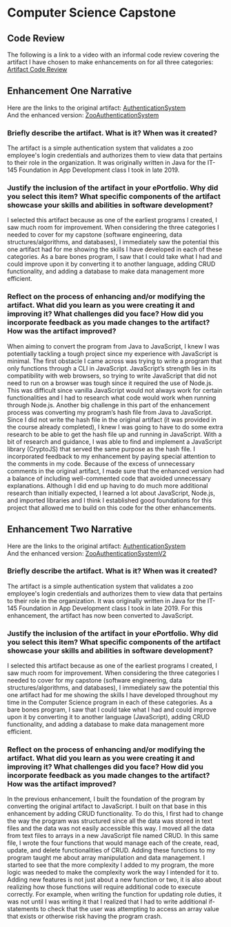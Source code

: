 # Computer Science Capstone

## Code Review
The following is a link to a video with an informal code review covering the artifact I have chosen to make enhancements on for all three categories: [Artifact Code Review](https://youtu.be/KvFRfy7cGxg)

## Enhancement One Narrative
Here are the links to the original artifact: [AuthenticationSystem](https://github.com/melissa-rodriguez5/melissa-rodriguez5.github.io/blob/main/AuthenticationSystem.zip)<br/>
And the enhanced version: [ZooAuthenticationSystem](https://github.com/melissa-rodriguez5/melissa-rodriguez5.github.io/tree/main/ZooAuthenticationSystem)

### Briefly describe the artifact. What is it? When was it created?
The artifact is a simple authentication system that validates a zoo employee's login credentials and authorizes them to view data that pertains to their role in the organization. It was originally written in Java for the IT-145 Foundation in App Development class I took in late 2019.

### Justify the inclusion of the artifact in your ePortfolio. Why did you select this item? What specific components of the artifact showcase your skills and abilities in software development?
I selected this artifact because as one of the earliest programs I created, I saw much room for improvement. When considering the three categories I needed to cover for my capstone (software engineering, data structures/algorithms, and databases), I immediately saw the potential this one artifact had for me showing the skills I have developed in each of these categories. As a bare bones program, I saw that I could take what I had and could improve upon it by converting it to another language, adding CRUD functionality, and adding a database to make data management more efficient.

### Reflect on the process of enhancing and/or modifying the artifact. What did you learn as you were creating it and improving it? What challenges did you face? How did you incorporate feedback as you made changes to the artifact? How was the artifact improved? 
When aiming to convert the program from Java to JavaScript, I knew I was potentially tackling a tough project since my experience with JavaScript is minimal. The first obstacle I came across was trying to write a program that only functions through a CLI in JavaScript. JavaScript’s strength lies in its compatibility with web browsers, so trying to write JavaScript that did not need to run on a browser was tough since it required the use of Node.js. This was difficult since vanilla JavaScript would not always work for certain functionalities and I had to research what code would work when running through Node.js. Another big challenge in this part of the enhancement process was converting my program’s hash file from Java to JavaScript. Since I did not write the hash file in the original artifact (it was provided in the course already completed), I knew I was going to have to do some extra research to be able to get the hash file up and running in JavaScript. With a bit of research and guidance, I was able to find and implement a JavaScript library (CryptoJS) that served the same purpose as the hash file. I incorporated feedback to my enhancement by paying special attention to the comments in my code. Because of the excess of unnecessary comments in the original artifact, I made sure that the enhanced version had a balance of including well-commented code that avoided unnecessary explanations. Although I did end up having to do much more additional research than initially expected, I learned a lot about JavaScript, Node.js, and imported libraries and I think I established good foundations for this project that allowed me to build on this code for the other enhancements.

## Enhancement Two Narrative
Here are the links to the original artifact: [AuthenticationSystem](https://github.com/melissa-rodriguez5/melissa-rodriguez5.github.io/blob/main/AuthenticationSystem.zip)<br/>
And the enhanced version: [ZooAuthenticationSystemV2](https://github.com/melissa-rodriguez5/melissa-rodriguez5.github.io/tree/main/ZooAuthenticationSystemV2)

### Briefly describe the artifact. What is it? When was it created?
The artifact is a simple authentication system that validates a zoo employee's login credentials and authorizes them to view data that pertains to their role in the organization. It was originally written in Java for the IT-145 Foundation in App Development class I took in late 2019. For this enhancement, the artifact has now been converted to JavaScript.

### Justify the inclusion of the artifact in your ePortfolio. Why did you select this item? What specific components of the artifact showcase your skills and abilities in software development?
I selected this artifact because as one of the earliest programs I created, I saw much room for improvement. When considering the three categories I
 needed to cover for my capstone (software engineering, data structures/algorithms, and databases), I immediately saw the potential this one artifact had for me showing the skills I have developed throughout my time in the Computer Science program in each of these categories. As a bare bones program, I saw that I could take what I had and could improve upon it by converting it to another language (JavaScript), adding CRUD functionality, and adding a database to make data management more efficient.

### Reflect on the process of enhancing and/or modifying the artifact. What did you learn as you were creating it and improving it? What challenges did you face? How did you incorporate feedback as you made changes to the artifact? How was the artifact improved? 
In the previous enhancement, I built the foundation of the program by converting the original artifact to JavaScript. I built on that base in this enhancement by adding CRUD functionality. To do this, I first had to change the way the program was structured since all the data was stored in text files and the data was not easily accessible this way. I moved all the data from text files to arrays in a new JavaScript file named CRUD. In this same file, I wrote the four functions that would manage each of the create, read, update, and delete functionalities of CRUD. Adding these functions to my program taught me about array manipulation and data management. I started to see that the more complexity I added to my program, the more logic was needed to make the complexity work the way I intended for it to. Adding new features is not just about a new function or two, it is also about realizing how those functions will require additional code to execute correctly. For example, when writing the function for updating role duties, it was not until I was writing it that I realized that I had to write additional if-statements to check that the user was attempting to access an array value that exists or otherwise risk having the program crash.
